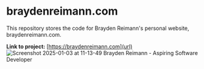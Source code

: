 # braydenreimann.com
This repository stores the code for Brayden Reimann's personal website, braydenreimann.com.

**Link to project:** [https://braydenreimann.com](url)
![Screenshot 2025-01-03 at 11-13-49 Brayden Reimann - Aspiring Software Developer](https://github.com/user-attachments/assets/3a3e7c00-372b-46de-8d8e-93c0b3ba11ca)
